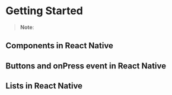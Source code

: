 # Getting Started

>**Note**: 


## Components in React Native
## Buttons and onPress event in React Native
## Lists in React Native
